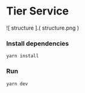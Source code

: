  # Tier Service 
 
 ![ structure ].( structure.png ) 
 
 ### Install dependencies 
 
 ``` バッシュ 
 yarn install 
 ```` 

 ### Run 
 ``` バッシュ 
 yarn dev 
 ```` 
 

